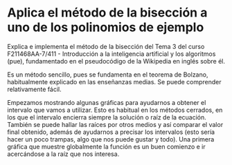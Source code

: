 # Aplica el método de la bisección a uno de los polinomios de ejemplo
Explica e implementa el método de la bisección del Tema 3 del curso 
 F211468AA-7/411 - Introducción a la inteligencia artificial y los algoritmos (pue), fundamentado en el pseudocódigo de la Wikipedia en inglés sobre él. 
 
Es un método sencillo, pues se fundamenta en el teorema de Bolzano, habitualmente explicado en las enseñanzas medias. Se puede comprender relativamente fácil.


Empezamos mostrando algunas gráficas para ayudarnos a obtener el intervalo que vamos a utilizar.
Esto es habitual en los métodos cerrados, en los que el intervalo encierra siempre la solución o raíz de la ecuación. También se puede hallar las raíces por otros medios y así comparar el valor final obtenido, además de ayudarnos a precisar los intervalos (esto sería hacer un poco trampas, algo que nos puede gustar y todo). 
Una primera gráfica que muestre globalmente la función es un buen comienzo e ir acercándose a la raíz que nos interesa.